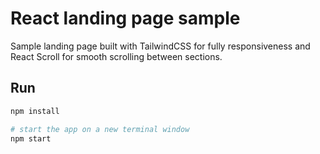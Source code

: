 # React landing page sample

Sample landing page built with TailwindCSS for fully responsiveness and React Scroll for smooth scrolling between sections.

## Run

```sh
npm install

# start the app on a new terminal window
npm start
```
